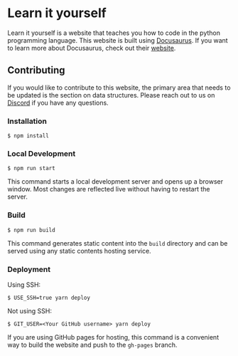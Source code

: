 # Learn it yourself

Learn it yourself is a website that teaches you how to code in the python programming language. This website is built using [Docusaurus](https://docusaurus.io/). If you want to learn more about Docusaurus, check out their [website](https://docusaurus.io/).

## Contributing

If you would like to contribute to this website, the primary area that needs to be updated is the section on data structures. Please reach out to us on [Discord](https://discord.gg/gbFTKGhPA8) if you have any questions.

### Installation

```
$ npm install
```

### Local Development

```
$ npm run start
```

This command starts a local development server and opens up a browser window. Most changes are reflected live without having to restart the server.

### Build

```
$ npm run build
```

This command generates static content into the `build` directory and can be served using any static contents hosting service.

### Deployment

Using SSH:

```
$ USE_SSH=true yarn deploy
```

Not using SSH:

```
$ GIT_USER=<Your GitHub username> yarn deploy
```

If you are using GitHub pages for hosting, this command is a convenient way to build the website and push to the `gh-pages` branch.
